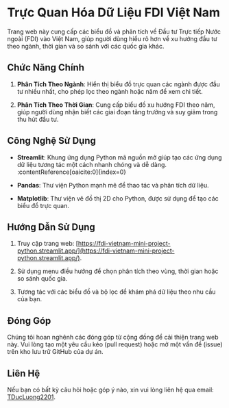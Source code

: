 # Trực Quan Hóa Dữ Liệu FDI Việt Nam

Trang web này cung cấp các biểu đồ và phân tích về Đầu tư Trực tiếp Nước ngoài (FDI) vào Việt Nam, giúp người dùng hiểu rõ hơn về xu hướng đầu tư theo ngành, thời gian và so sánh với các quốc gia khác.

## Chức Năng Chính

1. **Phân Tích Theo Ngành**: Hiển thị biểu đồ trực quan các ngành được đầu tư nhiều nhất, cho phép lọc theo ngành hoặc năm để xem chi tiết.

2. **Phân Tích Theo Thời Gian**: Cung cấp biểu đồ xu hướng FDI theo năm, giúp người dùng nhận biết các giai đoạn tăng trưởng và suy giảm trong thu hút đầu tư.

## Công Nghệ Sử Dụng

- **Streamlit**: Khung ứng dụng Python mã nguồn mở giúp tạo các ứng dụng dữ liệu tương tác một cách nhanh chóng và dễ dàng. :contentReference[oaicite:0]{index=0}

- **Pandas**: Thư viện Python mạnh mẽ để thao tác và phân tích dữ liệu.

- **Matplotlib**: Thư viện vẽ đồ thị 2D cho Python, được sử dụng để tạo các biểu đồ trực quan.

## Hướng Dẫn Sử Dụng

1. Truy cập trang web: [https://fdi-vietnam-mini-project-python.streamlit.app/](https://fdi-vietnam-mini-project-python.streamlit.app/).

2. Sử dụng menu điều hướng để chọn phân tích theo vùng, thời gian hoặc so sánh quốc gia.

3. Tương tác với các biểu đồ và bộ lọc để khám phá dữ liệu theo nhu cầu của bạn.

## Đóng Góp

Chúng tôi hoan nghênh các đóng góp từ cộng đồng để cải thiện trang web này. Vui lòng tạo một yêu cầu kéo (pull request) hoặc mở một vấn đề (issue) trên kho lưu trữ GitHub của dự án.

## Liên Hệ

Nếu bạn có bất kỳ câu hỏi hoặc góp ý nào, xin vui lòng liên hệ qua email: [TDucLuong2201](tducluong.individual@gmail.com).
